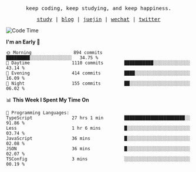 <p align="center">
  <samp>
    <span>keep coding, keep studying, and keep happiness.</span>
  </samp>
</p>

<p align="center">
  <samp>
    <a href="https://github.com/ouduidui/fe-study">study</a> |
    <a href="https://deweyou.me">blog</a>  |
    <a href="https://juejin.cn/user/4309700183594366">juejin</a> |
    <a href="https://user-images.githubusercontent.com/54696834/165071004-6509e3f2-90c3-448c-9d92-3da42b0c2021.jpeg">wechat</a> |
    <a href="https://twitter.com/ouduidui">twitter</a>
  </samp>
</p>

<!--START_SECTION:waka-->
![Code Time](http://img.shields.io/badge/Code%20Time-2%2C831%20hrs%2025%20mins-blue)

**I'm an Early 🐤** 

```text
🌞 Morning                894 commits         █████████░░░░░░░░░░░░░░░░   34.75 % 
🌆 Daytime                1110 commits        ███████████░░░░░░░░░░░░░░   43.14 % 
🌃 Evening                414 commits         ████░░░░░░░░░░░░░░░░░░░░░   16.09 % 
🌙 Night                  155 commits         ██░░░░░░░░░░░░░░░░░░░░░░░   06.02 % 
```


📊 **This Week I Spent My Time On** 

```text
💬 Programming Languages: 
TypeScript               27 hrs 1 min        ███████████████████████░░   91.86 % 
Less                     1 hr 6 mins         █░░░░░░░░░░░░░░░░░░░░░░░░   03.74 % 
JavaScript               36 mins             █░░░░░░░░░░░░░░░░░░░░░░░░   02.08 % 
JSON                     36 mins             █░░░░░░░░░░░░░░░░░░░░░░░░   02.07 % 
TSConfig                 3 mins              ░░░░░░░░░░░░░░░░░░░░░░░░░   00.19 % 
```


<!--END_SECTION:waka-->
